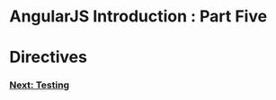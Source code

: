 AngularJS Introduction : Part Five
==================================

# Directives #

### [Next: Testing](https://github.com/scottoffen/ps-notes/blob/master/angularjs-introduction-06.md) ###
